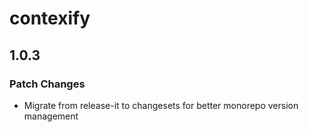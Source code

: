 # contexify

## 1.0.3

### Patch Changes

- Migrate from release-it to changesets for better monorepo version management
